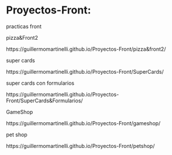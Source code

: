 # Proyectos-Front:

  practicas front
  <p>pizza&Front2</p> 
  <p>https://guillermomartinelli.github.io/Proyectos-Front/pizza&front2/</p>
  <p>super cards</p>
  <p>https://guillermomartinelli.github.io/Proyectos-Front/SuperCards/</p>
  <p>super cards con formularios</p>
  <p>https://guillermomartinelli.github.io/Proyectos-Front/SuperCards&Formularios/</p>
  <p>GameShop</P>
  <p>https://guillermomartinelli.github.io/Proyectos-Front/gameshop/</p>
  <p>pet shop</p>
  <p>https://guillermomartinelli.github.io/Proyectos-Front/petshop/</p>
